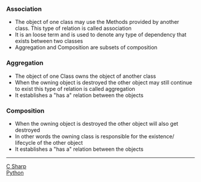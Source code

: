 ### Association

* The object of one class may use the Methods provided by another class. This type of relation is called association
* It is an loose term and is used to denote any type of dependency that exists between two classes
* Aggregation and Composition are subsets of composition

### Aggregation

* The object of one Class owns the object of another class
* When the owning object is destroyed the other object may still continue to exist this type of relation is called aggregation
* It establishes a "has a" relation between the objects

### Composition

* When the owning object is destroyed the other object will also get destroyed
* In other words the owning class is responsible for the existence/ lifecycle of the other object
* It establishes a "has a" relation between the objects

---

[C Sharp](../C%20Sharp.md)  
[Python](../../Python/Python.md)
